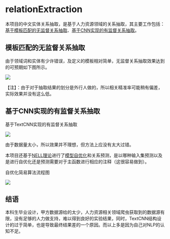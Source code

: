 # relationExtraction

本项目的中文实体关系抽取，是基于人力资源领域的关系抽取，其主要工作包括：[基于模板匹配的无监督关系抽取](<https://github.com/Erisu0014/relationExtraction/tree/master/pattern-relation>)、[基于CNN实现的有监督关系抽取](https://github.com/Erisu0014/relationExtraction/tree/master/CNNmodel)。

## 模板匹配的无监督关系抽取

由于领域词和实体有少许错误，及定义的模板相对简单，无监督关系抽取效果达到的可预期如下图所示。

![](https://puu.sh/DFiy8/84a89e7ef7.png)

【注】：由于对于抽取结果的划分是外行人做的，所以相关精准率可能稍有偏差，实际效果并没有这么低。



## 基于CNN实现的有监督关系抽取

基于TextCNN实现的有监督关系抽取

![](https://puu.sh/DFiDQ/fc7e14232c.png)

由于数据量太小，所以效果并不理想，但方法上应没有太大过错。

本项目还基于[NELL理论](https://puu.sh/DFiGD/97190e6f91.pdf)进行了[模型自优化](https://github.com/Erisu0014/relationExtraction/blob/master/CNNmodel/train_more.py)和关系预测，是以哪种输入集预测以及是进行自优化还是预测需要对于主函数进行相应的注释（这很容易做到）。

自优化简易算法流程图

![](https://puu.sh/DFiKG/1693e04d09.png)

## 结语

本科生毕业设计，甲方数据源给的太少，人力资源相关领域爬虫获取到的数据源有限，没有足够的人力做支持，难以得到良好的实验结果，同时，TextCNN结构设计的过于简单，也是导致最终结果差的一个原因。而以上多是因为自己对NLP的认知不足。












